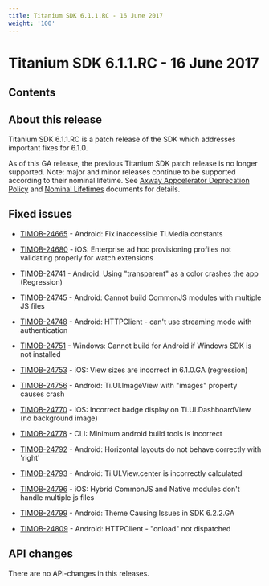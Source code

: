 ```yaml
---
title: Titanium SDK 6.1.1.RC - 16 June 2017
weight: '100'
---
```


# Titanium SDK 6.1.1.RC - 16 June 2017

## Contents

## About this release

Titanium SDK 6.1.1.RC is a patch release of the SDK which addresses important fixes for 6.1.0.

As of this GA release, the previous Titanium SDK patch release is no longer supported. Note: major and minor releases continue to be supported according to their nominal lifetime. See [Axway Appcelerator Deprecation Policy](/guide/AMPLIFY_Appcelerator_Services_Overview/Axway_Appcelerator_Deprecation_Policy/) and [Nominal Lifetimes](/guide/AMPLIFY_Appcelerator_Services_Overview/Axway_Appcelerator_Product_Lifecycle/#nominal-lifetimes) documents for details.

## Fixed issues

* [TIMOB-24665](https://jira.appcelerator.org/browse/TIMOB-24665) - Android: Fix inaccessible Ti.Media constants

* [TIMOB-24680](https://jira.appcelerator.org/browse/TIMOB-24680) - iOS: Enterprise ad hoc provisioning profiles not validating properly for watch extensions

* [TIMOB-24741](https://jira.appcelerator.org/browse/TIMOB-24741) - Android: Using "transparent" as a color crashes the app (Regression)

* [TIMOB-24745](https://jira.appcelerator.org/browse/TIMOB-24745) - Android: Cannot build CommonJS modules with multiple JS files

* [TIMOB-24748](https://jira.appcelerator.org/browse/TIMOB-24748) - Android: HTTPClient - can't use streaming mode with authentication

* [TIMOB-24751](https://jira.appcelerator.org/browse/TIMOB-24751) - Windows: Cannot build for Android if Windows SDK is not installed

* [TIMOB-24753](https://jira.appcelerator.org/browse/TIMOB-24753) - iOS: View sizes are incorrect in 6.1.0.GA (regression)

* [TIMOB-24756](https://jira.appcelerator.org/browse/TIMOB-24756) - Android: Ti.UI.ImageView with "images" property causes crash

* [TIMOB-24770](https://jira.appcelerator.org/browse/TIMOB-24770) - iOS: Incorrect badge display on Ti.UI.DashboardView (no background image)

* [TIMOB-24778](https://jira.appcelerator.org/browse/TIMOB-24778) - CLI: Minimum android build tools is incorrect

* [TIMOB-24792](https://jira.appcelerator.org/browse/TIMOB-24792) - Android: Horizontal layouts do not behave correctly with 'right'

* [TIMOB-24793](https://jira.appcelerator.org/browse/TIMOB-24793) - Android: Ti.UI.View.center is incorrectly calculated

* [TIMOB-24796](https://jira.appcelerator.org/browse/TIMOB-24796) - iOS: Hybrid CommonJS and Native modules don't handle multiple js files

* [TIMOB-24799](https://jira.appcelerator.org/browse/TIMOB-24799) - Android: Theme Causing Issues in SDK 6.2.2.GA

* [TIMOB-24809](https://jira.appcelerator.org/browse/TIMOB-24809) - Android: HTTPClient - "onload" not dispatched

## API changes

There are no API-changes in this releases.
